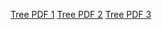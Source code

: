 [Tree PDF 1](./images/multi-scale_regional_attention.pdf)
[Tree PDF 2](./images/overall_architecture.pdf)
[Tree PDF 3](./images/sasa_vs_ours.pdf)

